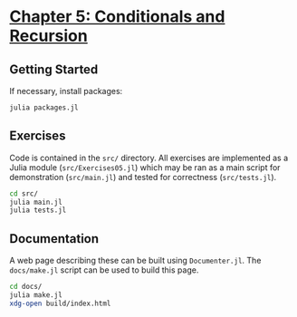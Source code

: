 # [Chapter 5: Conditionals and Recursion](https://benlauwens.github.io/ThinkJulia.jl/latest/book.html#chap05)

## Getting Started

If necessary, install packages:

```bash
julia packages.jl
```

## Exercises

Code is contained in the `src/` directory. All exercises are implemented as a
Julia module (`src/Exercises05.jl`) which may be ran as a main script for
demonstration (`src/main.jl`) and tested for correctness (`src/tests.jl`).

```bash
cd src/
julia main.jl
julia tests.jl
```

## Documentation

A web page describing these can be built using `Documenter.jl`. The
`docs/make.jl` script can be used to build this page.

```bash
cd docs/
julia make.jl
xdg-open build/index.html
```
